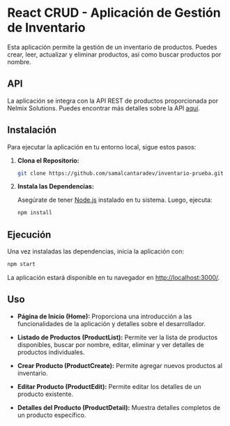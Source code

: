 # React CRUD - Aplicación de Gestión de Inventario

Esta aplicación permite la gestión de un inventario de productos. Puedes crear, leer, actualizar y eliminar productos, así como buscar productos por nombre.

## API

La aplicación se integra con la API REST de productos proporcionada por Nelmix Solutions. Puedes encontrar más detalles sobre la API [aquí](https://github.com/Nelmix-Solutions/Api-PruebaFront).

## Instalación

Para ejecutar la aplicación en tu entorno local, sigue estos pasos:

1. **Clona el Repositorio:**

   ```bash
   git clone https://github.com/samalcantaradev/inventario-prueba.git
   ```

2. **Instala las Dependencias:**

   Asegúrate de tener [Node.js](https://nodejs.org/) instalado en tu sistema. Luego, ejecuta:

   ```bash
   npm install
   ```

## Ejecución

Una vez instaladas las dependencias, inicia la aplicación con:

```bash
npm start
```

La aplicación estará disponible en tu navegador en [http://localhost:3000/](http://localhost:3000/).

## Uso

- **Página de Inicio (Home):** Proporciona una introducción a las funcionalidades de la aplicación y detalles sobre el desarrollador.

- **Listado de Productos (ProductList):** Permite ver la lista de productos disponibles, buscar por nombre, editar, eliminar y ver detalles de productos individuales.

- **Crear Producto (ProductCreate):** Permite agregar nuevos productos al inventario.

- **Editar Producto (ProductEdit):** Permite editar los detalles de un producto existente.

- **Detalles del Producto (ProductDetail):** Muestra detalles completos de un producto específico.

